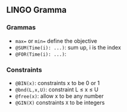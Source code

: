 ## LINGO Gramma

### Grammas
- `max=` or `min=` define the objective
- `@SUM(Time(i): ...)`: sum up, i is the index
- `@FOR(Time(i): ...)`: 


### Constraints
- `@BIN(x)`: constraints x to be 0 or 1
- `@bnd(L,x,U)`: constraint L &leq; x &leq; U
- `@free(x)`: allow x to be any number
- `@GIN(X)` constraints `X` to be integers
